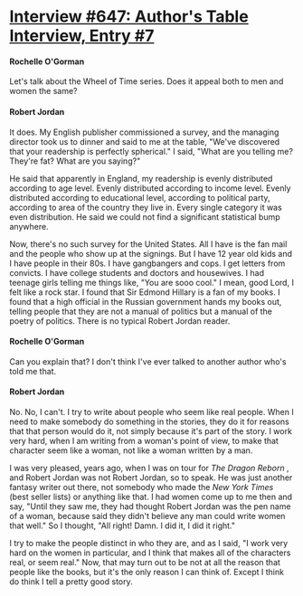 # [Interview #647: Author's Table Interview, Entry #7](https://www.theoryland.com/intvmain.php?i=647#7)

#### Rochelle O'Gorman

Let's talk about the Wheel of Time series. Does it appeal both to men and women the same?

#### Robert Jordan

It does. My English publisher commissioned a survey, and the managing director took us to dinner and said to me at the table, "We've discovered that your readership is perfectly spherical." I said, "What are you telling me? They're fat? What are you saying?"

He said that apparently in England, my readership is evenly distributed according to age level. Evenly distributed according to income level. Evenly distributed according to educational level, according to political party, according to area of the country they live in. Every single category it was even distribution. He said we could not find a significant statistical bump anywhere.

Now, there's no such survey for the United States. All I have is the fan mail and the people who show up at the signings. But I have 12 year old kids and I have people in their 80s. I have gangbangers and cops. I get letters from convicts. I have college students and doctors and housewives. I had teenage girls telling me things like, "You are sooo cool." I mean, good Lord, I felt like a rock star. I found that Sir Edmond Hillary is a fan of my books. I found that a high official in the Russian government hands my books out, telling people that they are not a manual of politics but a manual of the poetry of politics. There is no typical Robert Jordan reader.

#### Rochelle O'Gorman

Can you explain that? I don't think I've ever talked to another author who's told me that.

#### Robert Jordan

No. No, I can't. I try to write about people who seem like real people. When I need to make somebody do something in the stories, they do it for reasons that that person would do it, not simply because it's part of the story. I work very hard, when I am writing from a woman's point of view, to make that character seem like a woman, not like a woman written by a man.

I was very pleased, years ago, when I was on tour for
*The Dragon Reborn*
, and Robert Jordan was not Robert Jordan, so to speak. He was just another fantasy writer out there, not somebody who made the
*New York Times*
(best seller lists) or anything like that. I had women come up to me then and say, "Until they saw me, they had thought Robert Jordan was the pen name of a woman, because said they didn't believe any man could write women that well." So I thought, "All right! Damn. I did it, I did it right."

I try to make the people distinct in who they are, and as I said, "I work very hard on the women in particular, and I think that makes all of the characters real, or seem real." Now, that may turn out to be not at all the reason that people like the books, but it's the only reason I can think of. Except I think do think I tell a pretty good story.

